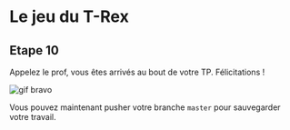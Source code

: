 # Le jeu du T-Rex

## Etape 10

Appelez le prof, vous êtes arrivés au bout de votre TP. Félicitations ! 

![gif bravo](https://media.giphy.com/media/MOWPkhRAUbR7i/giphy.gif)

Vous pouvez maintenant pusher votre branche `master` pour sauvegarder votre travail.
